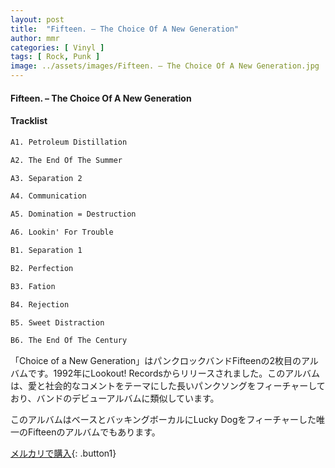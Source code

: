 ```yaml
---
layout: post
title:  "Fifteen. – The Choice Of A New Generation"
author: mmr
categories: [ Vinyl ]
tags: [ Rock, Punk ]
image: ../assets/images/Fifteen. – The Choice Of A New Generation.jpg
---
```


#### Fifteen. – The Choice Of A New Generation

#### Tracklist
```md
A1. Petroleum Distillation

A2. The End Of The Summer

A3. Separation 2

A4. Communication

A5. Domination = Destruction

A6. Lookin' For Trouble

B1. Separation 1

B2. Perfection

B3. Fation

B4. Rejection

B5. Sweet Distraction

B6. The End Of The Century
```

「Choice of a New Generation」はパンクロックバンドFifteenの2枚目のアルバムです。1992年にLookout! Recordsからリリースされました。このアルバムは、愛と社会的なコメントをテーマにした長いパンクソングをフィーチャーしており、バンドのデビューアルバムに類似しています。

このアルバムはベースとバッキングボーカルにLucky Dogをフィーチャーした唯一のFifteenのアルバムでもあります。


[メルカリで購入](https://jp.mercari.com/item/m87644745363){: .button1}

